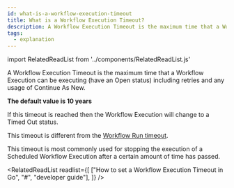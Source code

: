 ```yaml
---
id: what-is-a-workflow-execution-timeout
title: What is a Workflow Execution Timeout?
description: A Workflow Execution Timeout is the maximum time that a Workflow Execution can be executing (have an Open status) including retries and any usage of Continue As New.
tags:
  - explanation
---
```


import RelatedReadList from '../components/RelatedReadList.js'

A Workflow Execution Timeout is the maximum time that a Workflow Execution can be executing (have an Open status) including retries and any usage of Continue As New.

**The default value is 10 years**

If this timeout is reached then the Workflow Execution will change to a Timed Out status.

This timeout is different from the [Workflow Run timeout](/docs/content/what-is-a-workflow-run-timeout).

This timeout is most commonly used for stopping the execution of a Scheduled Workflow Execution after a certain amount of time has passed.

<RelatedReadList
readlist={[
["How to set a Workflow Execution Timeout in Go", "#", "developer guide"],
]}
/>
